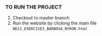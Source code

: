 ### TO RUN THE PROJECT ###

1. Checkout to master branch
2. Run the website by clicking the main file `WD11_EXERCISE3_BARBOSA_BYRON.html`
